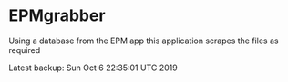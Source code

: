# EPMgrabber
Using a database from the EPM app this application scrapes the files as required


Latest backup: Sun Oct 6 22:35:01 UTC 2019
